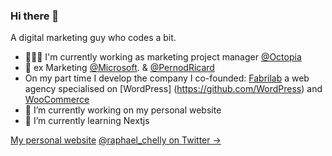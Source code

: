 ### Hi there 👋


A digital marketing guy who codes a bit.

- 👨🏽‍💻 I'm currently working as marketing project manager [@Octopia](https://www.octopia.com)
- 🚀 ex Marketing [@Microsoft](https://github.com/microsoft). & [@PernodRicard](https://www.pernod-ricard.com/en)
- On my part time I develop the company I co-founded: [Fabrilab](https://www.fabrilab.net) a web agency specialised on [WordPress] (https://github.com/WordPress) and [WooCommerce](https://github.com/woocommerce)
- 🔭 I’m currently working on my personal website
- 🌱 I’m currently learning Nextjs

[My personal website](https://raphaelchelly.com)
[@raphael_chelly on Twitter →](https://twitter.com/raphael_chelly)

